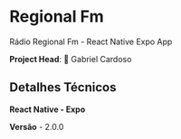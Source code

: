 # Regional Fm
Rádio Regional Fm - React Native Expo App

**Project Head**: :shell: Gabriel Cardoso

## Detalhes Técnicos
**React Native - Expo**

**Versão** - 2.0.0
